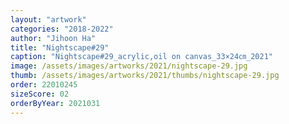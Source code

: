 ```yaml
---
layout: "artwork"
categories: "2018-2022"
author: "Jihoon Ha"
title: "Nightscape#29"
caption: "Nightscape#29_acrylic,oil on canvas_33×24㎝_2021"
image: /assets/images/artworks/2021/nightscape-29.jpg
thumb: /assets/images/artworks/2021/thumbs/nightscape-29.jpg
order: 22010245
sizeScore: 02
orderByYear: 2021031
---
```

